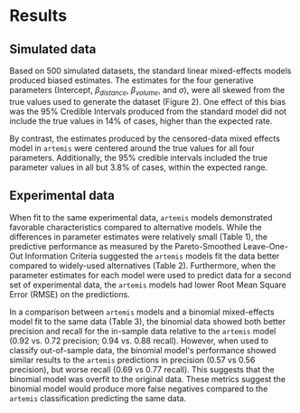 # Results

## Simulated data

Based on 500 simulated datasets, the standard linear mixed-effects
models produced biased estimates. The estimates for the four
generative parameters (Intercept, $\beta_{distance}$, $\beta_{volume}$,
and $\sigma$), were all skewed from the true values used to generate
the dataset (Figure 2). One effect of this bias was the 95% Credible Intervals
produced from the standard model did not include the true values in
14% of cases, higher than the expected rate.

By contrast, the estimates produced by the censored-data
mixed effects model in `artemis` were centered around the true
values for all four parameters. Additionally, the 95% credible
intervals included the true parameter values in all but 3.8% of cases, within
the expected range.

## Experimental data

When fit to the same experimental data, `artemis` models demonstrated
favorable characteristics compared to alternative models. While the
differences in parameter estimates were relatively small (Table 1), the
predictive performance as measured by the Pareto-Smoothed
Leave-One-Out Information Criteria suggested the `artemis` models fit
the data better compared to widely-used
alternatives (Table 2). Furthermore, when the parameter estimates for each model
were used to predict data for a second set of experimental data, the
`artemis` models had lower Root Mean Square Error (RMSE) on the
predictions.

In a comparison between `artemis` models and a binomial mixed-effects
model fit to the same data (Table 3), the binomial data showed both better
precision and recall for the in-sample data relative to the `artemis`
model (0.92 vs. 0.72 precision; 0.94 vs. 0.88 recall). However, when
used to classify out-of-sample data, the binomial model's performance
showed similar results to the `artemis` predictions in precision (0.57
vs 0.56 precision), but worse recall (0.69 vs 0.77 recall). This
suggests that the binomial model was overfit to the original
data. These metrics suggest the binomial model would produce more false
negatives compared to the `artemis` classification predicting the same
data.
